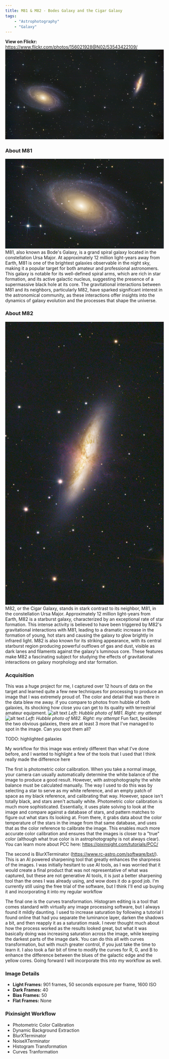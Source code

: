 ```yaml
---
title: M81 & M82 - Bodes Galaxy and the Cigar Galaxy
tags: 
    - "Astrophotography"
    - "Galaxy"
---
```

**View on Flickr:** https://www.flickr.com/photos/156021928@N02/53543422109/
![alt text](m81-m82.png)
### About M81
![alt text](m81.png)
M81, also known as Bode's Galaxy, is a grand spiral galaxy located in the constellation Ursa Major. At approximately 12 million light-years away from Earth, M81 is one of the brightest galaxies observable in the night sky, making it a popular target for both amateur and professional astronomers. This galaxy is notable for its well-defined spiral arms, which are rich in star formation, and its active galactic nucleus, suggesting the presence of a supermassive black hole at its core. The gravitational interactions between M81 and its neighbors, particularly M82, have sparked significant interest in the astronomical community, as these interactions offer insights into the dynamics of galaxy evolution and the processes that shape the universe.
### About M82
![alt text](m82.png)
M82, or the Cigar Galaxy, stands in stark contrast to its neighbor, M81, in the constellation Ursa Major. Approximately 12 million light-years from Earth, M82 is a starburst galaxy, characterized by an exceptional rate of star formation. This intense activity is believed to have been triggered by M82's gravitational interactions with M81, leading to a dramatic increase in the formation of young, hot stars and causing the galaxy to glow brightly in infrared light. M82 is also known for its striking appearance, with its central starburst region producing powerful outflows of gas and dust, visible as dark lanes and filaments against the galaxy's luminous core. These features make M82 a fascinating subject for studying the effects of gravitational interactions on galaxy morphology and star formation.

### Acquisition
This was a huge project for me, I captured over 12 hours of data on the target and learned quite a few new techniques for processing to produce an image that I was extremely proud of. The color and detail that was there in the data blew me away. if you compare to photos from hubble of both galaxies, its shocking how close you can get to its quality with terrestrial amateur equipment.
![alt text](bodes-hubble.png)
*Left: Hubble photo of M81. Right: my attempt*
![alt text](cigar-hubble.png)
*Left: Hubble photo of M82. Right: my attempt*
Fun fact, besides the two obvious galaxies, there are at least 3 more that I've managed to spot in the image. Can you spot them all?

TODO: highlighted galaxies

My workflow for this image was entirely different than what I've done before, and I wanted to highlight a few of the tools that I used that I think really made the difference here

The first is photometric color calibration. When you take a normal image, your camera can usually automatically determine the white balance of the image to produce a good result. However, with astrophotography the white balance must be calculated manually. The way I used to do this was by selecting a star to serve as my white reference, and an empty patch of space as my black reference, and calibrating that way. However, space isn't totally black, and stars aren't actually white. Photometric color calibration is much more sophisticated. Essentially, it uses plate solving to look at the image and compare against a database of stars, and pattern matches to figure out what stars its looking at. From there, it grabs data about the color temperature of the stars in the image from that same database, and uses that as the color reference to calibrate the image. This enables much more accurate color calibration and ensures that the images is closer to a "true" color (although what true color is in astrophotography is not always clear). You can learn more about PCC here: https://pixinsight.com/tutorials/PCC/

The second is BlurXTerminator (https://www.rc-astro.com/software/bxt/). This is an AI powered sharpening tool that greatly enhances the sharpness of the images. I was initially hesitant to use AI tools, as I was worried that it would create a final product that was not representative of what was captured, but these are not generative AI tools, it is just a better sharpening tool than the ones I was already using, and wow does it do a good job. I'm currently still using the free trial of the software, but I think I'll end up buying it and incorporating it into my regular workflow

The final one is the curves transformation. Histogram editing is a tool that comes standard with virtually any image processing software, but I always found it mildly daunting. I used to increase saturation by following a tutorial I found online that had you separate the luminance layer, darken the shadows a bit, and then reapply it as a saturation mask. I never thought much about how the process worked as the results looked great, but what it was basically doing was increasing saturation across the image, while keeping the darkest parts of the image dark. You can do this all with curves transformation, but with much greater control, if you just take the time to learn it. I also took a fair bit of time to modify the curves for R, G, and B to enhance the difference between the blues of the galactic edge and the yellow cores. Going forward I will incorporate this into my workflow as well.

### Image Details
- **Light Frames:** 901 frames, 50 seconds exposure per frame, 1600 ISO
- **Dark Frames:** 40  
- **Bias Frames:** 50  
- **Flat Frames:** None  

### Pixinsight Workflow
- Photometric Color Calibration
- Dynamic Background Extraction
- BlurXTerminator
- NoiseXTerminator
- Histogram Transformation
- Curves Tranformation


